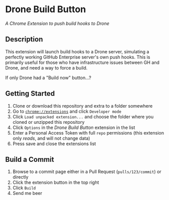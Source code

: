 # Drone Build Button

_A Chrome Extension to push build hooks to Drone_

## Description

This extension will launch build hooks to a Drone server, simulating a perfectly working GitHub Enterprise server's own push hooks.
This is primarily useful for those who have infrastructure issues between GH and Drone, and need a way to force a build.

If only Drone had a "Build now" button...?

## Getting Started

1. Clone or download this repository and extra to a folder somewhere
2. Go to [`chrome://extensions`](chrome://extensions) and click `Developer mode`
3. Click `Load unpacked extension...` and choose the folder where you cloned or unzipped this repository
4. Click `Options` in the _Drone Build Button_ extension in the list
5. Enter a Personal Access Token with full `repo` permissions (this extension only _reads_, and will not change data)
6. Press save and close the extensions list

## Build a Commit

1. Browse to a commit page either in a Pull Request (`pulls/123/commit`) or directly
2. Click the extension button in the top right
3. Click `Build`
4. Send me beer
